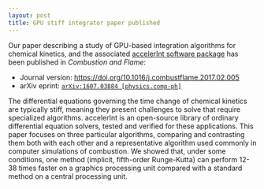 ```yaml
---
layout: post
title: GPU stiff integrator paper published
---
```


Our paper describing a study of GPU-based integration algorithms for chemical
kinetics, and the associated [accelerInt software package](https://github.com/SLACKHA/accelerInt)
has been published in *Combustion and Flame*:
 * Journal version: <https://doi.org/10.1016/j.combustflame.2017.02.005>
 * arXiv eprint: [`arXiv:1607.03884 [physics.comp-ph]`](https://arxiv.org/abs/1607.03884)

The differential equations governing the time change of chemical kinetics are
typically stiff, meaning they present challenges to solve that require
specialized algorithms. accelerInt is an open-source library of ordinary
differential equation solvers, tested and verified for these applications.
This paper focuses on three particular algorithms, comparing and contrasting them
both with each other and a representative algorithm used commonly in computer
simulations of combustion. We showed that, under some conditions, one method (implicit,
fifth-order Runge-Kutta) can perform 12-38 times faster on a graphics processing
unit compared with a standard method on a central processing unit.
